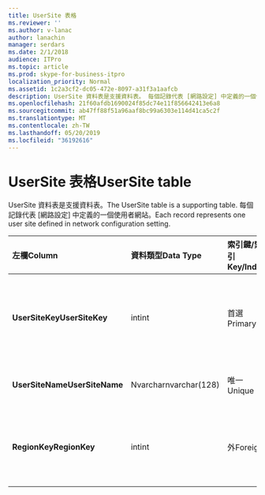 ```yaml
---
title: UserSite 表格
ms.reviewer: ''
ms.author: v-lanac
author: lanachin
manager: serdars
ms.date: 2/1/2018
audience: ITPro
ms.topic: article
ms.prod: skype-for-business-itpro
localization_priority: Normal
ms.assetid: 1c2a3cf2-dc05-472e-8097-a31f3a1aafcb
description: UserSite 資料表是支援資料表。 每個記錄代表 [網路設定] 中定義的一個使用者網站。
ms.openlocfilehash: 21f60afdb1690024f85dc74e11f856642413e6a8
ms.sourcegitcommit: ab47ff88f51a96aaf8bc99a6303e114d41ca5c2f
ms.translationtype: MT
ms.contentlocale: zh-TW
ms.lasthandoff: 05/20/2019
ms.locfileid: "36192616"
---
```

# <a name="usersite-table"></a><span data-ttu-id="ea387-104">UserSite 表格</span><span class="sxs-lookup"><span data-stu-id="ea387-104">UserSite table</span></span>
 
<span data-ttu-id="ea387-105">UserSite 資料表是支援資料表。</span><span class="sxs-lookup"><span data-stu-id="ea387-105">The UserSite table is a supporting table.</span></span> <span data-ttu-id="ea387-106">每個記錄代表 [網路設定] 中定義的一個使用者網站。</span><span class="sxs-lookup"><span data-stu-id="ea387-106">Each record represents one user site defined in network configuration setting.</span></span>
  
|<span data-ttu-id="ea387-107">**左欄**</span><span class="sxs-lookup"><span data-stu-id="ea387-107">**Column**</span></span>|<span data-ttu-id="ea387-108">**資料類型**</span><span class="sxs-lookup"><span data-stu-id="ea387-108">**Data Type**</span></span>|<span data-ttu-id="ea387-109">**索引鍵/索引**</span><span class="sxs-lookup"><span data-stu-id="ea387-109">**Key/Index**</span></span>|<span data-ttu-id="ea387-110">**詳細資料**</span><span class="sxs-lookup"><span data-stu-id="ea387-110">**Details**</span></span>|
|:-----|:-----|:-----|:-----|
|<span data-ttu-id="ea387-111">**UserSiteKey**</span><span class="sxs-lookup"><span data-stu-id="ea387-111">**UserSiteKey**</span></span> <br/> |<span data-ttu-id="ea387-112">int</span><span class="sxs-lookup"><span data-stu-id="ea387-112">int</span></span>  <br/> |<span data-ttu-id="ea387-113">首選</span><span class="sxs-lookup"><span data-stu-id="ea387-113">Primary</span></span>  <br/> |<span data-ttu-id="ea387-114">識別使用者網站的唯一號碼。</span><span class="sxs-lookup"><span data-stu-id="ea387-114">Unique number identifying the user site.</span></span>  <br/> |
|<span data-ttu-id="ea387-115">**UserSiteName**</span><span class="sxs-lookup"><span data-stu-id="ea387-115">**UserSiteName**</span></span> <br/> |<span data-ttu-id="ea387-116">Nvarchar</span><span class="sxs-lookup"><span data-stu-id="ea387-116">nvarchar(128)</span></span>  <br/> |<span data-ttu-id="ea387-117">唯一</span><span class="sxs-lookup"><span data-stu-id="ea387-117">Unique</span></span>  <br/> |<span data-ttu-id="ea387-118">使用者網站的名稱。</span><span class="sxs-lookup"><span data-stu-id="ea387-118">User site's name.</span></span>  <br/> |
|<span data-ttu-id="ea387-119">**RegionKey**</span><span class="sxs-lookup"><span data-stu-id="ea387-119">**RegionKey**</span></span> <br/> |<span data-ttu-id="ea387-120">int</span><span class="sxs-lookup"><span data-stu-id="ea387-120">int</span></span>  <br/> |<span data-ttu-id="ea387-121">外</span><span class="sxs-lookup"><span data-stu-id="ea387-121">Foreign</span></span>  <br/> |<span data-ttu-id="ea387-122">從[Region 資料表](region.md)中參照。</span><span class="sxs-lookup"><span data-stu-id="ea387-122">Referenced from [Region table](region.md).</span></span>  <br/> |
   

